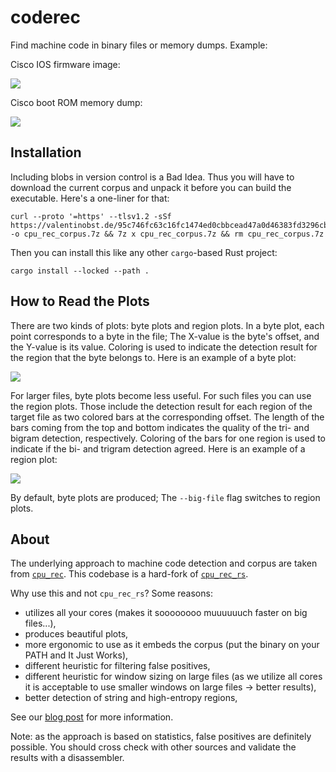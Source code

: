 # coderec

Find machine code in binary files or memory dumps. Example:

Cisco IOS firmware image:

![](https://blog.eb9f.de/media/coderec/C800-UNI-159-3.M2_w81920_regions.png)

Cisco boot ROM memory dump:

![](https://blog.eb9f.de/media/coderec/ffc31000_ffd2b000.dump_w4096_regions.png)

## Installation

Including blobs in version control is a Bad Idea. Thus you will have to
download the current corpus and unpack it before you can build the executable.
Here's a one-liner for that:

```
curl --proto '=https' --tlsv1.2 -sSf https://valentinobst.de/95c746fc63c16fc1474ed0cbbcead47a0d46383fd3296cbbef86db5ed4a362cf/cpu_rec_corpus.7z -o cpu_rec_corpus.7z && 7z x cpu_rec_corpus.7z && rm cpu_rec_corpus.7z
```

Then you can install this like any other `cargo`-based Rust project:

```
cargo install --locked --path .
```

## How to Read the Plots

There are two kinds of plots: byte plots and region plots. In a byte plot, each
point corresponds to a byte in the file; The X-value is the byte's offset, and
the Y-value is its value. Coloring is used to indicate the detection result for
the region that the byte belongs to. Here is an example of a byte plot:

![](https://valentinobst.de/31c929c36d54d2670a97f8485f09f99c43266e6b5ac51f2b322178d03c2c5f00/bfc00000_bfc90000.dump_w4096_regions.png)

For larger files, byte plots become less useful. For such files you can use the
region plots. Those include the detection result for each region of the target
file as two colored bars at the corresponding offset. The length of the bars
coming from the top and bottom indicates the quality of the tri- and bigram
detection, respectively. Coloring of the bars for one region is used to indicate
if the bi- and trigram detection agreed. Here is an example of a region plot:

![](https://valentinobst.de/e97aabb102c6fc5b241a3eef5772511c7e4089ad5dd12bc859075e442a47fe95/c2800nm-adventerprisek9_sna-mz.124-22_core_02_cropped_w73728_regions.png)

By default, byte plots are produced; The `--big-file` flag switches to region
plots.

## About

The underlying approach to machine code detection and corpus are taken from
[`cpu_rec`](https://github.com/airbus-seclab/cpu_rec/). This codebase is a
hard-fork of [`cpu_rec_rs`](https://github.com/trou/cpu_rec_rs).

Why use this and not `cpu_rec_rs`? Some reasons:

- utilizes all your cores (makes it soooooooo muuuuuuch faster on big files...),
- produces beautiful plots,
- more ergonomic to use as it embeds the corpus (put the binary on your PATH and It Just Works),
- different heuristic for filtering false positives,
- different heuristic for window sizing on large files (as we utilize all cores
  it is acceptable to use smaller windows on large files -> better results),
- better detection of string and high-entropy regions,

See our [blog post](https://blog.eb9f.de/2024/11/24/coderec.html) for more information.

Note: as the approach is based on statistics, false positives are definitely
possible. You should cross check with other sources and validate the results
with a disassembler.
